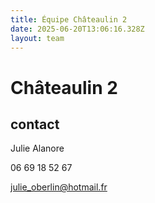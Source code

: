 ```yaml
---
title: Équipe Châteaulin 2
date: 2025-06-20T13:06:16.328Z
layout: team
---
```


# Châteaulin 2



## contact 

Julie Alanore

06 69 18 52 67

julie_oberlin@hotmail.fr

